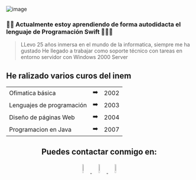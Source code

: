 ![image](https://github.com/SilviaCaraballo/SilviaCaraballo/assets/18419850/3c298d7b-1d03-4b68-ab2b-85a91a9318d6)

### 👩‍💻 Actualmente estoy aprendiendo de forma autodidacta el lenguaje de Programación Swift 🙎🏻‍♀️ 
> LLevo 25 años inmersa en el mundo de la informatica, siempre me ha gustado
> He llegado a trabajar como soporte técnico con tareas en entorno servidor con Windows 2000 Server

## He ralizado varios curos del inem

<table style="width:100%">
<tr>
  <td>Ofimatica básica</td>
  <td>➡️</td>
  <td>2002</td>
</tr>
<tr>
  <td>Lenguajes de programación</td>
  <td>➡️</td>
  <td>2003</td>
</tr>
<tr>
  <td>Diseño de páginas Web</td>
  <td>➡️</td>
  <td>2004</td>
</tr>
<tr>
  <td>Programacion en Java</td>
  <td>➡️</td>
  <td>2007</td>
</tr>
</table>



## <p align="center">Puedes contactar conmigo en:</p>

<div align="center">
  <a href="https://www.facebook.com/profile.php?id=100079826251704">
    <img src="https://github.com/SilviaCaraballo/SilviaCaraballo/assets/18419850/c694dbe9-20df-480c-a1da-cb149d3423c5" width="8%" alt="Facebook">
  </a>
<a href="https://www.linkedin.com/in/silvia-caraballo-fernandez-02bb99308/">
  <img src="https://github.com/SilviaCaraballo/SilviaCaraballo/assets/18419850/7f4ab9d0-903c-4e31-a52e-e00069db571e" width="8%" alt="Linkedin">
  <a href="https://twitter.com/home?lang=es">
  <img src="https://github.com/SilviaCaraballo/SilviaCaraballo/assets/18419850/c735d8af-68a6-496e-a475-47b8fda57eeb" width="8%" alt="Twiter/ X">
</a>
</div>

